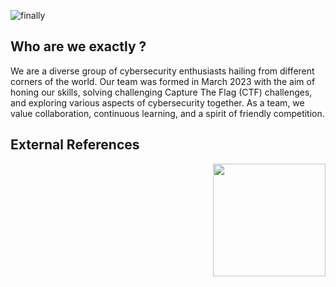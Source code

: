 ![finally](https://github.com/L3AK-TEAM/.github/assets/102762345/6edc024d-e0b1-4188-8cc7-313311d2e2e1)

## Who are we exactly ?

We are a diverse group of cybersecurity enthusiasts hailing from different corners of the world. Our team was formed in March 2023 with the aim of honing our skills, solving challenging Capture The Flag (CTF) challenges, and exploring various aspects of cybersecurity together. As a team, we value collaboration, continuous learning, and a spirit of friendly competition.

## External References

<p1>
  <a href="https://github.com/L3AK-TEAM/.github/assets/102762345/f1b10b2b-a5eb-4f71-8030-43b4da32ee77">
    <img height="180" width="180" align="right" src="https://github.com/L3AK-TEAM/.github/assets/102762345/f1b10b2b-a5eb-4f71-8030-43b4da32ee77">
  </a>
</p1>


<!--https://ctftime.org/team/220336-->

